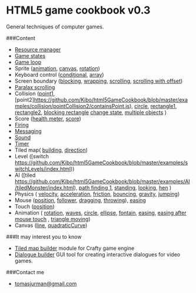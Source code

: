 # HTML5 game cookbook v0.3

General techniques of computer games.

###Content
- [Resource manager](https://github.com/Kibo/html5GameCookbook/blob/master/examples/resourceManager/index.html)
- [Game states](https://github.com/Kibo/html5GameCookbook/blob/master/examples/gameState/index.html)
- [Game loop](https://github.com/Kibo/html5GameCookbook/blob/master/examples/gameLoop/index.html)
- Sprite ([animation](https://github.com/Kibo/html5GameCookbook/blob/master/examples/sprite/animate/index.html), [canvas](https://github.com/Kibo/html5GameCookbook/blob/master/examples/sprite/onCanvas/index.html), [rotation](https://github.com/Kibo/html5GameCookbook/blob/master/examples/sprite/rotation/index.html))
- Keyboard control ([conditional](https://github.com/Kibo/html5GameCookbook/blob/master/examples/keyboard/conditional/index.html), [array](https://github.com/Kibo/html5GameCookbook/blob/master/examples/keyboard/array/index.html))
- Screen boundary ([blocking](https://github.com/Kibo/html5GameCookbook/blob/master/examples/screenBoundary/blocking/index.html), [wrapping](https://github.com/Kibo/html5GameCookbook/blob/master/examples/screenBoundary/wrapping/index.html), [scrolling](https://github.com/Kibo/html5GameCookbook/blob/master/examples/screenBoundary/scrolling/index.html), [scrolling with offset](https://github.com/Kibo/html5GameCookbook/blob/master/examples/screenBoundary/scrollingOffset/index.html))
- [Paralax scrolling](https://github.com/Kibo/html5GameCookbook/blob/master/examples/parallaxScrolling/index.html)
- Collision ([point1](https://github.com/Kibo/html5GameCookbook/blob/master/examples/collision/pointCollision/index.html), [point2]https://github.com/Kibo/html5GameCookbook/blob/master/examples/collision/pointCollision2/containsPoint.js), [circle](https://github.com/Kibo/html5GameCookbook/blob/master/examples/collision/circleCollision/index.html), [rectangle1](https://github.com/Kibo/html5GameCookbook/blob/master/examples/collision/rectangleCollision/index.html), [rectangle2](https://github.com/Kibo/html5GameCookbook/blob/master/examples/collision/rectangle2Collision/intersect.js), [blocking rectangle](https://github.com/Kibo/html5GameCookbook/blob/master/examples/collision/rectangleCollisionBlocking/index.html) [change state](https://github.com/Kibo/html5GameCookbook/blob/master/examples/collision/collisionChangeState/index.html), [multiple objects](https://github.com/Kibo/html5GameCookbook/blob/master/examples/collision/multipleObjectCollision/multiple.js) )
- Score ([health meter](https://github.com/Kibo/html5GameCookbook/blob/master/examples/score/healthMetter/index.html), [score](https://github.com/Kibo/html5GameCookbook/blob/master/examples/score/score/index.html))
- [Firing](https://github.com/Kibo/html5GameCookbook/blob/master/examples/firing/index.html)
- [Messaging](https://github.com/Kibo/html5GameCookbook/blob/master/examples/messaging/index.html)
- [Sound](https://github.com/Kibo/html5GameCookbook/blob/master/examples/sound/index.html)
- [Timer](https://github.com/Kibo/html5GameCookbook/blob/master/examples/timer/index.html)
- Tiled map( [building](https://github.com/Kibo/html5GameCookbook/blob/master/examples/tiledMap/building/index.html), [direction](https://github.com/Kibo/html5GameCookbook/blob/master/examples/tiledMap/direction/index.html))
- Level ([switch https://github.com/Kibo/html5GameCookbook/blob/master/examples/switchLevels/index.html))
- AI ([tiled https://github.com/Kibo/html5GameCookbook/blob/master/examples/AI/tiledMonster/index.html), [path finding 1](https://github.com/Kibo/html5GameCookbook/blob/master/examples/AI/tiledMonsterPathFinding1/index.html), [standing](https://github.com/Kibo/html5GameCookbook/blob/master/examples/AI/standing/index.html), [looking](https://github.com/Kibo/html5GameCookbook/blob/master/examples/AI/looking/index.html), [hen](https://github.com/Kibo/html5GameCookbook/blob/master/examples/AI/hen/index.html) )
- Physics ( [velocity](https://github.com/Kibo/html5GameCookbook/blob/master/examples/physics/velocity/index.html), [acceleration](https://github.com/Kibo/html5GameCookbook/blob/master/examples/physics/accelertion/index.html), [friction](https://github.com/Kibo/html5GameCookbook/blob/master/examples/physics/friction/index.html), [bouncing](https://github.com/Kibo/html5GameCookbook/tree/master/examples/physics/bouncing), [gravity](https://github.com/Kibo/html5GameCookbook/blob/master/examples/physics/gravity/index.html), [jumping](https://github.com/Kibo/html5GameCookbook/blob/master/examples/physics/jumping/index.html))
- Mouse ([position](https://github.com/Kibo/html5GameCookbook/blob/master/examples/mouse/position/index.html), [follower](https://github.com/Kibo/html5GameCookbook/blob/master/examples/mouse/follower/index.html), [dragging](https://github.com/Kibo/html5GameCookbook/blob/master/examples/mouse/dragging/index.html), [throwing](https://github.com/Kibo/html5GameCookbook/blob/master/examples/mouse/throwing/index.html)), [easing](https://github.com/Kibo/html5GameCookbook/blob/master/examples/mouse/easing/index.html)
- Touch ([position](https://github.com/Kibo/html5GameCookbook/blob/master/examples/touch/position/index.html))
- Animation ( [rotation](https://github.com/Kibo/html5GameCookbook/blob/master/examples/animation/rotation/index.html), [waves](https://github.com/Kibo/html5GameCookbook/blob/master/examples/animation/waves/index.html), [circle](https://github.com/Kibo/html5GameCookbook/blob/master/examples/animation/circularMovement/index.html), [ellipse](https://github.com/Kibo/html5GameCookbook/blob/master/examples/animation/ellipticalMovement/index.html), [fontain](https://github.com/Kibo/html5GameCookbook/blob/master/examples/animation/fontain/index.html), [easing](https://github.com/Kibo/html5GameCookbook/blob/master/examples/animation/easing/index.html), [easing after mouse touch](https://github.com/Kibo/html5GameCookbook/blob/master/examples/animation/easingAfterMouseTouch/index.html) , [triangle moving](https://github.com/Kibo/html5GameCookbook/blob/master/examples/animation/triangleMoving/index.html))
- Canvas ([line](https://github.com/Kibo/html5GameCookbook/blob/master/examples/canvas/line/index.html), [quadraticCurve](https://github.com/Kibo/html5GameCookbook/blob/master/examples/canvas/quadraticCurve/index.html))

###It may interest you to know
- [Tiled map builder](https://github.com/Kibo/TiledMapBuilder) module for Crafty game engine
- [Dialogue builder](https://github.com/Kibo/dialoguesBuilder) GUI tool for creating interactive dialogues for video games.

###Contact me
- tomasjurman@gmail.com


